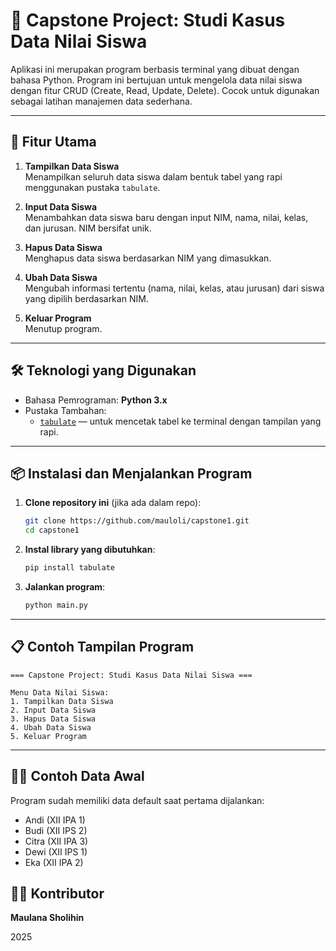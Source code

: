 # 📘 Capstone Project: Studi Kasus Data Nilai Siswa

Aplikasi ini merupakan program berbasis terminal yang dibuat dengan bahasa Python. Program ini bertujuan untuk mengelola data nilai siswa dengan fitur CRUD (Create, Read, Update, Delete). Cocok untuk digunakan sebagai latihan manajemen data sederhana.

---

## 📌 Fitur Utama

1. **Tampilkan Data Siswa**  
   Menampilkan seluruh data siswa dalam bentuk tabel yang rapi menggunakan pustaka `tabulate`.

2. **Input Data Siswa**  
   Menambahkan data siswa baru dengan input NIM, nama, nilai, kelas, dan jurusan. NIM bersifat unik.

3. **Hapus Data Siswa**  
   Menghapus data siswa berdasarkan NIM yang dimasukkan.

4. **Ubah Data Siswa**  
   Mengubah informasi tertentu (nama, nilai, kelas, atau jurusan) dari siswa yang dipilih berdasarkan NIM.

5. **Keluar Program**  
   Menutup program.

---

## 🛠️ Teknologi yang Digunakan

- Bahasa Pemrograman: **Python 3.x**
- Pustaka Tambahan:  
  - [`tabulate`](https://pypi.org/project/tabulate/) — untuk mencetak tabel ke terminal dengan tampilan yang rapi.

---

## 📦 Instalasi dan Menjalankan Program

1. **Clone repository ini** (jika ada dalam repo):
   ```bash
   git clone https://github.com/mauloli/capstone1.git
   cd capstone1
   ```

2. **Instal library yang dibutuhkan**:
   ```bash
   pip install tabulate
   ```

3. **Jalankan program**:
   ```bash
   python main.py
   ```

---

## 📋 Contoh Tampilan Program

```
=== Capstone Project: Studi Kasus Data Nilai Siswa ===

Menu Data Nilai Siswa:
1. Tampilkan Data Siswa
2. Input Data Siswa
3. Hapus Data Siswa
4. Ubah Data Siswa
5. Keluar Program
```

---

## 🧑‍🎓 Contoh Data Awal
Program sudah memiliki data default saat pertama dijalankan:
- Andi (XII IPA 1)
- Budi (XII IPS 2)
- Citra (XII IPA 3)
- Dewi (XII IPS 1)
- Eka (XII IPA 2)
  

## 🙋‍♂️ Kontributor

**Maulana Sholihin**  

2025
